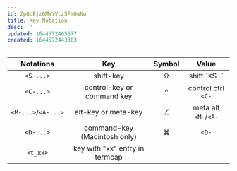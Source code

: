```yaml
---
id: ZpQdEjz6MWYVcz5Fm0wNo
title: Key Notation
desc: ''
updated: 1644572465677
created: 1644572443303
---
```


|      Notations      |              Key               | Symbol |        Value         |
| :-----------------: | :----------------------------: | :----: | :------------------: |
|      `<S-...>`      |           shift-key            |   ⇧    |     shift \`<S-`     |
|      `<C-...>`      |   control-key or command key   |   ^    |  control ctrl `<C-`  |
| `<M-...>`/`<A-...>` |      alt-key or meta-key       |   ⎇    | meta alt `<M-`/`<A-` |
|      `<D-...>`      |  command-key (Macintosh only)  |   ⌘    |        `<D-`         |
|      `<t_xx>`       | key with "xx" entry in termcap |        |                      |
